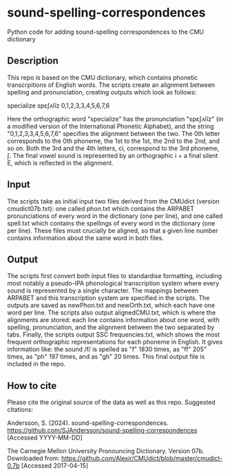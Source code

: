 # sound-spelling-correspondences
Python code for adding sound-spelling correspondences to the CMU dictionary

## Description

This repo is based on the CMU dictionary, which contains phonetic transcrpitions of English words. The scripts create an alignment between spelling and pronunciation, creating outputs which look as follows:

specialize	spɛʃʌlīz	0,1,2,3,3,4,5,6,7,6

Here the orthographic word "specialize" has the pronunciation "spɛʃʌlīz" (in a modified version of the International Phonetic Alphabet), and the string "0,1,2,3,3,4,5,6,7,6" specifies the alignment between the two. The 0th letter corresponds to the 0th phoneme, the 1st to the 1st, the 2nd to the 2nd, and so on. Both the 3rd and the 4th letters, ci, correspond to the 3rd phoneme, ʃ. The final vowel sound is represented by an orthographic i + a final silent E, which is reflected in the alignment.

## Input

The scripts take as initial input two files derived from the CMUdict (version cmudict07b.txt): one called phon.txt which contains the ARPABET pronunciations of every word in the dictionary (one per line), and one called spell.txt which contains the spellings of every word in the dictionary (one per line). These files must crucially be aligned, so that a given line number contains information about the same word in both files.

## Output

The scripts first convert both input files to standardise formatting, including most notably a pseudo-IPA phonological transcription system where every sound is represented by a single character. The mappings between ARPABET and this transcription system are specified in the scripts. The outputs are saved as newPhon.txt and newOrth.txt, which each have one word per line. The scripts also output alignedCMU.txt, which is where the alignments are stored: each line contains information about one word, with spelling, pronunciation, and the alignment between the two separated by tabs. Finally, the scripts output SSC frequencies.txt, which shows the most frequent orthographic representations for each phoneme in English. It gives information like: the sound /f/ is spelled as "f" 1830 times, as "ff" 205" times, as "ph" 197 times, and as "gh" 20 times. This final output file is included in the repo.

## How to cite

Please cite the original source of the data as well as this repo. Suggested citations:

Andersson, S. (2024). sound-spelling-correspondences. <https://github.com/SJAndersson/sound-spelling-correspondences> [Accessed YYYY-MM-DD]

The Carnegie Mellon University Pronouncing Dictionary. Version 07b. Downloaded from: https://github.com/Alexir/CMUdict/blob/master/cmudict-0.7b [Accessed 2017-04-15]
